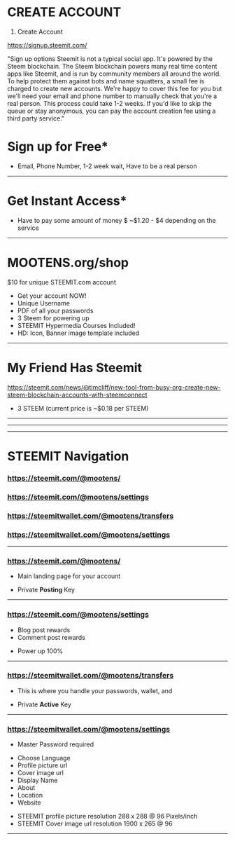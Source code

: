 
# CREATE ACCOUNT



1. Create Account

https://signup.steemit.com/

"Sign up options
Steemit is not a typical social app. It's powered by the Steem blockchain.
The Steem blockchain powers many real time content apps like Steemit, and is run by community members all around the world. To help protect them against bots and name squatters, a small fee is charged to create new accounts.
We're happy to cover this fee for you but we'll need your email and phone number to manually check that you're a real person. This process could take 1-2 weeks.
If you'd like to skip the queue or stay anonymous, you can pay the account creation fee using a third party service."

# Sign up for Free*
* Email, Phone Number, 1-2 week wait, Have to be a real person

---

# Get Instant Access*
* Have to pay some amount of money
$ ~$1.20 - $4 depending on the service

---

# MOOTENS.org/shop
$10 for unique STEEMIT.com account
- Get your account NOW!
- Unique Username
- PDF of all your passwords
- 3 Steem for powering up
- STEEMIT Hypermedia Courses Included!
- HD: Icon, Banner image template included 

---

# My Friend Has Steemit
https://steemit.com/news/@timcliff/new-tool-from-busy-org-create-new-steem-blockchain-accounts-with-steemconnect

- 3 STEEM (current price is ~$0.18 per STEEM)

---

---

---


# STEEMIT Navigation

### https://steemit.com/@mootens/
### https://steemit.com/@mootens/settings
### https://steemitwallet.com/@mootens/transfers

### https://steemitwallet.com/@mootens/settings


---

### https://steemit.com/@mootens/

- Main landing page for your account
* Private **Posting** Key

---



### https://steemit.com/@mootens/settings
- Blog post rewards
- Comment post rewards

* Power up 100% 

---

### https://steemitwallet.com/@mootens/transfers

- This is where you handle your passwords, wallet, and 
* Private **Active** Key

---

### https://steemitwallet.com/@mootens/settings

* Master Password required

- Choose Language
- Profile picture url
- Cover image url
- Display Name
- About
- Location
- Website

* STEEMIT profile picture resolution 288 x 288 @ 96 Pixels/inch
* STEEMIT Cover image url resolution 1900 x 265 @ 96


---
